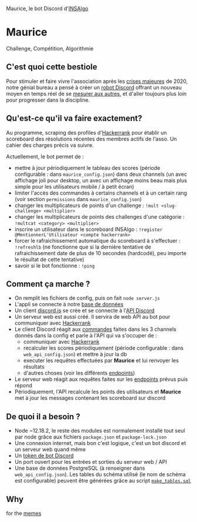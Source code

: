 Maurice, le bot Discord d'[INSAlgo](https://insalgo.fr/)

# Maurice
Challenge, Compétition, Algorithmie

## C'est quoi cette bestiole
Pour stimuler et faire vivre l'association après les [crises majeures](https://prologin.org/news/2020/03/29/prologin-2020-et-le-coronavirus-2019/) de 2020, notre génial bureau a pensé à créer un [robot Discord](https://top.gg/) offrant un nouveau moyen en temps réel de se [mesurer aux autres](https://fr.wikipedia.org/wiki/Bataille_de_pouces), et d'aller toujours plus loin pour progresser dans la discipline.

## Qu'est-ce qu'il va faire exactement?
Au programme, scraping des profiles d'[Hackerrank](https://www.hackerrank.com/) pour établir un scoreboard des résolutions récentes des membres actifs de l'asso. Un cahier des charges précis va suivre.

Actuellement, le bot permet de :
* mettre à jour périodiquement le tableau des scores (période configurable : dans `maurice_config.json`) dans deux channels (un avec affichage joli pour desktop, un avec un affichage moins beau mais plus simple pour les utilisateurs mobile / à petit écran)
* limiter l'accès des commandes à certains channels et à un certain rang (voir section `permissions` dans `maurice_config.json`)
* changer les multiplicateurs de points d'un challenge : `!mult <slug-challenge> <multiplier>`
* changer les multiplicateurs de points des challenges d'une catégorie : `!multcat <category> <multiplier>`
* inscrire un utilisateur dans le scoreboard INSAlgo : `!register @MentionnerL'Utilisateur <compte hackerrank>` 
* forcer le rafraichissement automatique du scoreboard à s'effectuer : `!refreshlb` (ne fonctionne que si la dernière tentative de rafraichissement date de plus de 10 secondes (hardcodé), peu importe le résultat de cette tentative)
* savoir si le bot fonctionne : `!ping`

## Comment ça marche ?
* On remplit les fichiers de config, puis on fait `node server.js`
* L'appli se connecte à notre [base de données](#requirements)
* Un client [discord.js](https://discord.js.org/) se crée et se connecte à l'[API Discord](https://discord.com/developers/docs/intro)
* Un serveur web est aussi créé. Il servira de web API au bot pour communiquer avec [Hackerrank](https://www.hackerrank.com/)
* Le client Discord réagit aux [commandes](https://github.com/INSAlgo/maurice/blob/master/commands/) faites dans les 3 channels donnés dans la config et parle à l'API qui va s'occuper de :
  * communiquer avec [Hackerrank](https://www.hackerrank.com/)
  * recalculer les scores périodiquement (période configurable : dans `web_api_config.json`) et mettre à jour la db
  * executer les requêtes effectuées par **Maurice** et lui renvoyer les résultats
  * d'autres choses (voir les différents [endpoints](https://github.com/INSAlgo/maurice/blob/master/routes))
* Le serveur web réagit aux requêtes faites sur les [endpoints](https://github.com/INSAlgo/maurice/blob/master/routes) prévus puis répond
* Périodiquement, l'API recalcule les points des utilisateurs et **Maurice** met à jour les messages contenant les scoreboard sur discord

## De quoi il a besoin ? <a name="requirements"></a>
* Node ~12.18.2, le reste des modules est normalement installé tout seul par node grâce aux fichiers `package.json` et `package-lock.json`
* Une connexion internet, mais bon c'est logique, c'est un bot discord et un serveur web quand même
* Un [token de bot Discord](https://discord.com/developers/applications)
* Un port ouvert pour les entrées et sorties du serveur web / API
* Une base de données PostgreSQL (à renseigner dans `web_api_config.json`). Les tables du schéma utilisé (le nom de schéma est configurable) peuvent être générées grâce au script [`make_tables.sql`](https://github.com/INSAlgo/maurice/blob/master/sql/make_tables.sql)

## Why
for the [memes](https://www.youtube.com/watch?v=dQw4w9WgXcQ)
